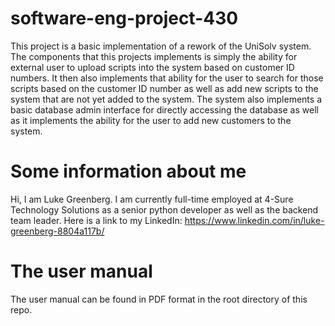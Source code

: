 # software-eng-project-430

This project is a basic implementation of a rework of the UniSolv system. The components that this projects implements is simply the ability for external
user to upload scripts into the system based on customer ID numbers. It then also implements that ability for the user to search for those scripts
based on the customer ID number as well as add new scripts to the system that are not yet added to the system. The system also implements a basic
database admin interface for directly accessing the database as well as it implements the ability for the user to add new customers to the system.


# Some information about me

Hi, I am Luke Greenberg. I am currently full-time employed at 4-Sure Technology Solutions as a senior python developer as well as the backend
team leader.
Here is a link to my LinkedIn: https://www.linkedin.com/in/luke-greenberg-8804a117b/

# The user manual
The user manual can be found in PDF format in the root directory of this repo.
